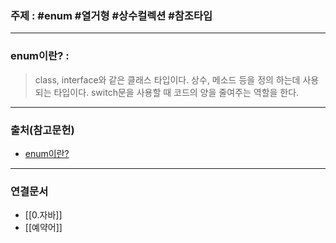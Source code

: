 ### 주제 : #enum #열거형 #상수컬렉션 #참조타입

___

### enum이란? : 

> class, interface와 같은 클래스 타입이다.
> 상수, 메소드 등을 정의 하는데 사용되는 타입이다.
> switch문을 사용할 때 코드의 양을 줄여주는 역할을 한다.

___

### 출처(참고문헌)

- [enum이란?](https://onlyfor-me-blog.tistory.com/420)

___

### 연결문서

- [[0.자바]]
- [[예약어]]


